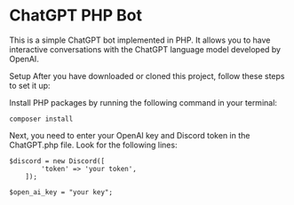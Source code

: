 # ChatGPT PHP Bot
This is a simple ChatGPT bot implemented in PHP. It allows you to have interactive conversations with the ChatGPT language model developed by OpenAI.

Setup
After you have downloaded or cloned this project, follow these steps to set it up:

Install PHP packages by running the following command in your terminal:

```
composer install
```

Next, you need to enter your OpenAI key and Discord token in the ChatGPT.php file. Look for the following lines:

```
$discord = new Discord([
        'token' => 'your token',
    ]);
```
```
$open_ai_key = "your key";
```